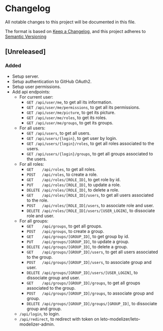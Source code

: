 # Changelog

All notable changes to this project will be documented in this file.

The format is based on [Keep a Changelog](https://keepachangelog.com/en/1.0.0/),
and this project adheres to [Semantic Versioning](https://semver.org/spec/v2.0.0.html)

## [Unreleased]

### Added

* Setup server.
* Setup authentication to GitHub OAuth2.
* Setup user permissions.
* Add api endpoints:
  * For current user:
    * `GET /api/user/me`, to get all its information.
    * `GET /api/user/me/permissions`, to get all its permissions.
    * `GET /api/user/me/picture`, to get its picture.
    * `GET /api/user/me/roles`, to get its roles.
    * `GET /api/user/me/groups`, to get its groups.
  * For all users:
    * `GET /api/users`, to get all users.
    * `GET /api/users/{login}`, to get user by login.
    * `GET /api/users/{login}/roles`, to get all roles associated to the users.
    * `GET /api/users/{login}/groups`, to get all groups associated to the users.
  * For all roles:
    * `GET    /api/roles`, to get all roles.
    * `POST   /api/roles`, to create a role.
    * `GET    /api/roles/[ROLE_ID]`, to get role by id.
    * `PUT    /api/roles/[ROLE_ID]`, to update a role.
    * `DELETE /api/roles/[ROLE_ID]`, to delete a role.
    * `GET    /api/roles/[ROLE_ID]/users`, to get all users associated to the role.
    * `POST   /api/roles/[ROLE_ID]/users`, to associate role and user.
    * `DELETE /api/roles/[ROLE_ID]/users/[USER_LOGIN]`, to dissociate role and user.
  * For all groups:
    * `GET    /api/groups`, to get all groups.
    * `POST   /api/groups`, to create a group.
    * `GET    /api/groups/[GROUP_ID]`, to get group by id.
    * `PUT    /api/groups/[GROUP_ID]`, to update a group.
    * `DELETE /api/groups/[GROUP_ID]`, to delete a group.
    * `GET    /api/groups/[GROUP_ID]/users`, to get all users associated to the group.
    * `POST   /api/groups/[GROUP_ID]/users`, to associate group and user.
    * `DELETE /api/groups/[GROUP_ID]/users/[USER_LOGIN]`, to dissociate group and user.
    * `GET    /api/groups/[GROUP_ID]/groups`, to get all groups associated to the group.
    * `POST   /api/groups/[GROUP_ID]/groups`, to associate group and group.
    * `DELETE /api/groups/[GROUP_ID]/groups/[GROUP_ID]`, to dissociate group and group.
  * `/api/login`, to login.
  * `/api/redirect`, to redirect with token on leto-modelizer/leto-modelizer-admin.
